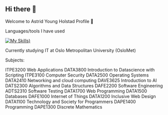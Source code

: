 ## Hi there 👋

<!--
**astridholstad/astridholstad** is a ✨ _special_ ✨ repository because its `README.md` (this file) appears on your GitHub profile.

Here are some ideas to get you started:
-->
Welcome to Astrid Young Holstad Profile 👋

Languages/tools I have used


[![My Skills](https://skillicons.dev/icons?i=java,js,html,css,bootstrap,py,git,github,bash,powershell,linux,mysql,pycharm,idea,matlab&perline=9))](https://skillicons.dev)

Currently studying IT at Oslo Metropolitan University (OsloMet)

Subjects:

ITPE3200 Web Applications
DATA3800 Introduction to Datascience with Scripting
ITPE3100 Computer Security
DATA2500 Operating Systems
DATA2410 Networking and cloud computing
DAVE3625 Introduction to AI
DATS2300 Algorithms and Data Structures
DAFE2200 Software Engineering
ADTS2310 Software Testing
DATA1700 Web Programming
DATA1500 Databases
DAFE1000 Internet of Things
DATA1200 Inclusive Web Design
DATA1100 Technology and Society for Programmers
DAPE1400 Programming
DAPE1300 Discrete Mathematics
